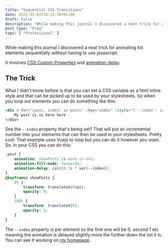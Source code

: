 ```yaml
---
title: "Sequential CSS Transitions"
date: 2022-01-01T10:11:34+01:00
draft: false
description: "While making this journal I discovered a neat trick for animating list elements sequentially without having to use javascript."
post_type: "blog"
tags: [ "Professional" ]
---
```


While making this journal I discovered a neat trick for animating list elements sequentially without having to use javascript.

It involves [CSS Custom Properties](https://developer.mozilla.org/en-US/docs/Web/CSS/Using_CSS_custom_properties) and [animation-delay](https://developer.mozilla.org/en-US/docs/Web/CSS/animation-delay).

## The Trick
 
 What I didn't know before is that you can set a CSS variable as a html inline style and that can be picked up to be used by your stylesheets. So when you loop out elements you can do something like this:
 
 ```html
 <div v-for="(post, index) in posts" :key="index" :style="{'--index': index}" class="post">
     My post is in here here
 </div>
 ```
 
See the `--index` property that's being set? That will put an incremental number into your elements that can then be used in your stylesheets. Pretty cool. That example uses Vuejs to loop but you can do it however you want. So, in your CSS you can do this:

```css
.post {
    animation: showPosts 1s ease-in-out;
    animation-fill-mode: forwards;
    animation-delay: calc(0.1s * var(--index));
}
@keyframes showPosts {
    0% {
        transform: translateX(60px);
        opacity: 0;
    }
    100% {
        transform: translateX(0);
        opacity: 1;
    }
}
```

The `--index` property is per element so the first one will be 0, second 1 etc meaning the animation is delayed slightly more the further down the list it is. You can see it working on [my homepage](https://farts.ie).